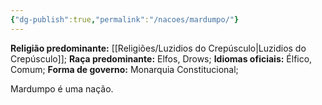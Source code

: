```yaml
---
{"dg-publish":true,"permalink":"/nacoes/mardumpo/"}
---
```


 __Religião predominante:__ [[Religiões/Luzidios do Crepúsculo\|Luzidios do Crepúsculo]];
 __Raça predominante:__ Elfos, Drows;
 __Idiomas oficiais:__ Élfico, Comum; 
 __Forma de governo:__ Monarquia Constitucional;

Mardumpo é uma nação.